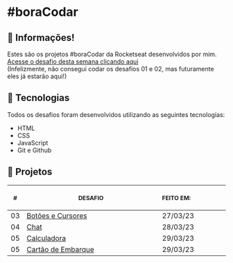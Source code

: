 # #boraCodar

## 📖 Informações!
Estes são os projetos #boraCodar da Rocketseat desenvolvidos por mim. <br>
<a href="https://boracodar.dev">Acesse o desafio desta semana clicando aqui</a> <br>
(Infelizmente, não consegui codar os desafios 01 e 02, mas futuramente eles já estarão aqui!)


## 🚀 Tecnologias

Todos os desafios foram desenvolvidos utilizando as seguintes tecnologias:

- HTML
- CSS
- JavaScript
- Git e Github

## 📂 Projetos

<table>
    <thead>
        <tr>
            <th align="center">
                <img width="20" height="1"> 
                <p>
                    <small>#</small>
                </p>
            </th>
            <th align="center">
                <img width="300" height="1"> 
                <p> 
                    <small>
                        DESAFIO
                    </small>
                </p>
            </th>
            <th align="left">
                <img width="140" height="1">
                <p align="left"> 
                    <small>
                    FEITO EM:
                    </small>
                </p>
            </th>
        </tr>
    </thead>
    <tbody>
        <tr>
            <td>03</td>
            <td><a href="03">Botões e Cursores</a></td>
            <td>27/03/23</td>
        </tr>
        <tr>
            <td>04</td>
            <td><a href="04">Chat</a></td>
            <td>28/03/23</td>
        </tr>
        <tr>
            <td>05</td>
            <td><a href="05">Calculadora</a></td>
            <td>29/03/23</td>
        </tr>
        <tr>
            <td>05</td>
            <td><a href="06">Cartão de Embarque</a></td>
            <td>29/03/23</td>
        </tr>
    </tbody>
</table></p>
